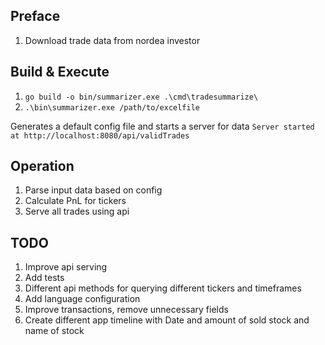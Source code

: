 ## Preface

1. Download trade data from nordea investor

## Build & Execute

1. `go build -o bin/summarizer.exe .\cmd\tradesummarize\`
1. `.\bin\summarizer.exe /path/to/excelfile`

Generates a default config file and starts a server for data `Server started at http://localhost:8080/api/validTrades`

## Operation

1. Parse input data based on config
2. Calculate PnL for tickers
3. Serve all trades using api

## TODO

1. Improve api serving
1. Add tests
1. Different api methods for querying different tickers and timeframes
1. Add language configuration
1. Improve transactions, remove unnecessary fields
1. Create different app timeline with Date and amount of sold stock and name of stock
